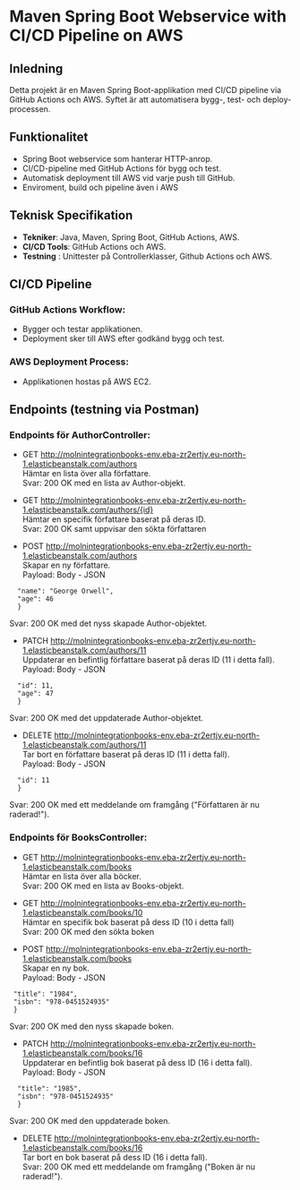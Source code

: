 # Maven Spring Boot Webservice with CI/CD Pipeline on AWS

## Inledning
Detta projekt är en Maven Spring Boot-applikation med CI/CD pipeline via GitHub Actions och AWS. 
Syftet är att automatisera bygg-, test- och deploy-processen.

## Funktionalitet
- Spring Boot webservice som hanterar HTTP-anrop.
- CI/CD-pipeline med GitHub Actions för bygg och test.
- Automatisk deployment till AWS vid varje push till GitHub.
- Enviroment, build och pipeline även i AWS

## Teknisk Specifikation
- **Tekniker**: Java, Maven, Spring Boot, GitHub Actions, AWS.
- **CI/CD Tools**: GitHub Actions och AWS.
- **Testning** : Unittester på Controllerklasser, Github Actions och AWS.

## CI/CD Pipeline
### GitHub Actions Workflow:
- Bygger och testar applikationen.
- Deployment sker till AWS efter godkänd bygg och test.

### AWS Deployment Process:
- Applikationen hostas på AWS EC2.

## Endpoints (testning via Postman)
### Endpoints för AuthorController:
- GET http://molnintegrationbooks-env.eba-zr2ertjv.eu-north-1.elasticbeanstalk.com/authors  
Hämtar en lista över alla författare.  
Svar: 200 OK med en lista av Author-objekt.

- GET http://molnintegrationbooks-env.eba-zr2ertjv.eu-north-1.elasticbeanstalk.com/authors/{id}  
Hämtar en specifik författare baserat på deras ID.  
Svar: 200 OK samt uppvisar den sökta författaren

- POST http://molnintegrationbooks-env.eba-zr2ertjv.eu-north-1.elasticbeanstalk.com/authors  
Skapar en ny författare.   
Payload: Body - JSON 
```{
  "name": "George Orwell",
  "age": 46
  }
```
Svar: 200 OK med det nyss skapade Author-objektet.

- PATCH http://molnintegrationbooks-env.eba-zr2ertjv.eu-north-1.elasticbeanstalk.com/authors/11  
Uppdaterar en befintlig författare baserat på deras ID (11 i detta fall).   
Payload: Body - JSON
``` {
  "id": 11,
  "age": 47
  }
  ```
Svar: 200 OK med det uppdaterade Author-objektet.

- DELETE http://molnintegrationbooks-env.eba-zr2ertjv.eu-north-1.elasticbeanstalk.com/authors/11  
Tar bort en författare baserat på deras ID (11 i detta fall).   
Payload: Body - JSON
```{
  "id": 11
  }
  ```
Svar: 200 OK med ett meddelande om framgång ("Författaren är nu raderad!").

### Endpoints för BooksController:
- GET http://molnintegrationbooks-env.eba-zr2ertjv.eu-north-1.elasticbeanstalk.com/books  
Hämtar en lista över alla böcker.   
Svar: 200 OK med en lista av Books-objekt.

- GET http://molnintegrationbooks-env.eba-zr2ertjv.eu-north-1.elasticbeanstalk.com/books/10  
Hämtar en specifik bok baserat på dess ID (10 i detta fall)  
Svar: 200 OK med den sökta boken

- POST http://molnintegrationbooks-env.eba-zr2ertjv.eu-north-1.elasticbeanstalk.com/books  
Skapar en ny bok.   
Payload: Body - JSON
 ``` {
  "title": "1984",
  "isbn": "978-0451524935"
  }
  ```
Svar: 200 OK med den nyss skapade boken.

- PATCH http://molnintegrationbooks-env.eba-zr2ertjv.eu-north-1.elasticbeanstalk.com/books/16  
Uppdaterar en befintlig bok baserat på dess ID (16 i detta fall).   
Payload: Body - JSON
```{
  "title": "1985",
  "isbn": "978-0451524935"
  }
  ```
Svar: 200 OK med den uppdaterade boken.

- DELETE http://molnintegrationbooks-env.eba-zr2ertjv.eu-north-1.elasticbeanstalk.com/books/16  
Tar bort en bok baserat på dess ID (16 i detta fall).   
Svar: 200 OK med ett meddelande om framgång ("Boken är nu raderad!").